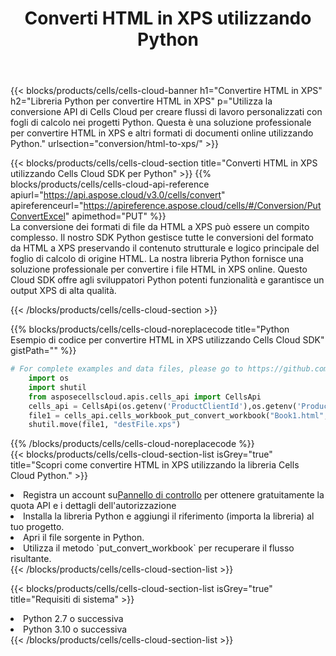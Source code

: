 ﻿---
title:  Converti HTML in XPS utilizzando Python
description:  Utilizzando Aspose.Cells Cloud SDK per Python per convertire un file in formato HTML in un file in formato XPS.
kwords: Excel, Convert HTML to XPS, REST, Python
howto: How to convert HTML to XPS using Aspose.Cells Cloud Python library.
---
{{< blocks/products/cells/cells-cloud-banner h1="Convertire HTML in XPS" h2="Libreria Python per convertire HTML in XPS" p="Utilizza la conversione API di Cells Cloud per creare flussi di lavoro personalizzati con fogli di calcolo nei progetti Python. Questa è una soluzione professionale per convertire HTML in XPS e altri formati di documenti online utilizzando Python." urlsection="conversion/html-to-xps/" >}}

{{< blocks/products/cells/cells-cloud-section title="Converti HTML in XPS utilizzando Cells Cloud SDK per Python" >}}
{{% blocks/products/cells/cells-cloud-api-reference apiurl="https://api.aspose.cloud/v3.0/cells/convert" apireferenceurl="https://apireference.aspose.cloud/cells/#/Conversion/PutConvertExcel" apimethod="PUT" %}}
<br/>
La conversione dei formati di file da HTML a XPS può essere un compito complesso. Il nostro SDK Python gestisce tutte le conversioni del formato da HTML a XPS preservando il contenuto strutturale e logico principale del foglio di calcolo di origine HTML. La nostra libreria Python fornisce una soluzione professionale per convertire i file HTML in XPS online. Questo Cloud SDK offre agli sviluppatori Python potenti funzionalità e garantisce un output XPS di alta qualità.

{{< /blocks/products/cells/cells-cloud-section >}}

{{% blocks/products/cells/cells-cloud-noreplacecode title="Python Esempio di codice per convertire HTML in XPS utilizzando Cells Cloud SDK" gistPath="" %}}
 
```python
# For complete examples and data files, please go to https://github.com/aspose-cells-cloud/aspose-cells-cloud-python/
    import os
    import shutil
    from asposecellscloud.apis.cells_api import CellsApi
    cells_api = CellsApi(os.getenv('ProductClientId'),os.getenv('ProductClientSecret'))
    file1 = cells_api.cells_workbook_put_convert_workbook("Book1.html",format="xps")
    shutil.move(file1, "destFile.xps")     
```
 
{{% /blocks/products/cells/cells-cloud-noreplacecode %}}
<br/>
{{< blocks/products/cells/cells-cloud-section-list isGrey="true" title="Scopri come convertire HTML in XPS utilizzando la libreria Cells Cloud Python." >}}
<li> Registra un account su<a href="https://dashboard.aspose.cloud/">Pannello di controllo</a> per ottenere gratuitamente la quota API e i dettagli dell'autorizzazione</li>
<li>Installa la libreria Python e aggiungi il riferimento (importa la libreria) al tuo progetto.</li>
<li>Apri il file sorgente in Python.</li>
<li>Utilizza il metodo `put_convert_workbook` per recuperare il flusso risultante.</li>
{{< /blocks/products/cells/cells-cloud-section-list >}}

{{< blocks/products/cells/cells-cloud-section-list isGrey="true" title="Requisiti di sistema" >}}
<li>Python 2.7 o successiva</li>
<li>Python 3.10 o successiva</li>
{{< /blocks/products/cells/cells-cloud-section-list >}}
